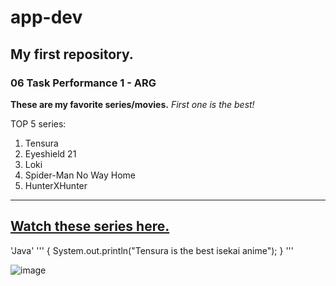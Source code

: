 # app-dev
## My first repository.
### 06 Task Performance 1 - ARG

**These are my favorite series/movies.**
*First one is the best!*

TOP 5 series:
1. Tensura
2. Eyeshield 21
3. Loki
4. Spider-Man No Way Home
5. HunterXHunter

---
[Watch these series here.](https://myflixer.to/home)
---

'Java'
'''
{
System.out.println("Tensura is the best isekai anime");
}
'''

![image](https://github.com/MLGuevarra/app-dev/assets/151931701/abe44d14-0875-4a9e-9786-b6e9110b0383)

